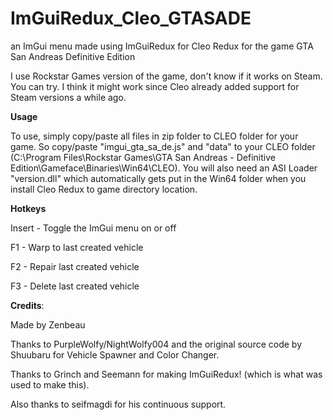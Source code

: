 # ImGuiRedux_Cleo_GTASADE
an ImGui menu made using ImGuiRedux for Cleo Redux for the game GTA San Andreas Definitive Edition

I use Rockstar Games version of the game, don't know if it works on Steam. You can try. I think it might work since Cleo already added support for Steam versions a while ago.

**Usage**

To use, simply copy/paste all files in zip folder to CLEO folder for your game. So copy/paste "imgui_gta_sa_de.js" and "data" to your CLEO folder (C:\Program Files\Rockstar Games\GTA San Andreas - Definitive Edition\Gameface\Binaries\Win64\CLEO). You will also need an ASI Loader "version.dll" which automatically gets put in the Win64 folder when you install Cleo Redux to game directory location. 

**Hotkeys**

Insert - Toggle the ImGui menu on or off

F1 - Warp to last created vehicle

F2 - Repair last created vehicle

F3 - Delete last created vehicle

**Credits**:

Made by Zenbeau

Thanks to PurpleWolfy/NightWolfy004 and the original source code by Shuubaru for Vehicle Spawner and Color Changer.

Thanks to Grinch and Seemann for making ImGuiRedux! (which is what was used to make this).

Also thanks to seifmagdi for his continuous support.
